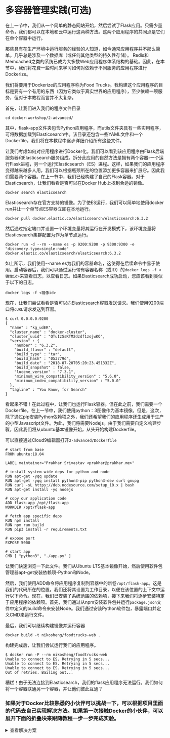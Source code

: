 # 多容器管理实践(可选)

在上一节中，我们从一个简单的静态网站开始，然后尝试了Flask应用。只需少量命令，我们都可以在本地和云中运行这两种方法。这两个应用程序的共同点是它们在单个容器中运行。

那些具有在生产环境中运行服务的经验的人知道，如今通常应用程序并不那么简单。几乎总是涉及一个数据库（或任何其他类型的持久性存储）。 Redis和Memcached之类的系统已成为大多数Web应用程序体系结构的基础。因此，在本节中，我们将花费一些时间来学习如何对依赖于不同服务的应用程序进行Dockerize。

我们将要用于Dockerize的应用程序称为Food Trucks。我构建这个应用程序的目标是要有一个有用的东西（因为它类似于真实世界的应用程序），至少依赖一项服务，但对于本教程而言并不太复杂。

首先，让我们进入我们的程序文件目录

```
cd docker-workshop/2-advanced/
```

其中，flask-app文件夹包含Python应用程序，而utils文件夹具有一些实用程序，可将数据加载到Elasticsearch中。该目录还包含一些YAML文件和一个Dockerfile，我们将在本教程中逐步详细介绍所有这些文件。

让我们考虑如何对应用程序进行Docker化。我们可以看到该应用程序由Flask后端服务器和Elasticsearch服务组成。拆分此应用的自然方法是拥有两个容器-一个运行Flask进程，另一个运行Elasticsearch（ES）进程。这样，如果我们的应用程序变得越来越多人用，我们可以根据瓶颈所在的位置添加更多容器来扩展它。因此我们需要两个容器。在上一节中，我们已经构建了自己的Flask容器。对于Elasticsearch，让我们看看是否可以在Docker Hub上找到合适的镜像。

```
docker search elasticsearch
```

Elasticsearch存在官方支持的镜像。为了使ES运行，我们可以简单地使用docker run并让一个单节点ES容器立即在本地运行。

```
docker pull docker.elastic.co/elasticsearch/elasticsearch:6.3.2
```

然后通过指定端口并设置一个环境变量将其运行在开发模式下，该环境变量将Elasticsearch集群配置为作为单节点运行。

```
docker run -d --rm --name es -p 9200:9200 -p 9300:9300 -e "discovery.type=single-node" docker.elastic.co/elasticsearch/elasticsearch:6.3.2
```

如上所示，我们使用--name es为我们的容器命名，这使得在后续命令中易于使用。启动容器后，我们可以通过运行带有容器名称（或ID）的`docker logs -f <镜像id>`来查看日志，以查看日志。如果Elasticsearch成功启动，您应该看到类似于以下的日志。

```
docker logs -f <镜像id>
```

现在，让我们尝试看看是否可以向Elasticsearch容器发送请求。我们使用9200端口将`cURL`请求发送到容器。

```
$ curl 0.0.0.0:9200
{
  "name" : "kg_udER",
  "cluster_name" : "docker-cluster",
  "cluster_uuid" : "QTuIzSsKTM2dzdf1zojwKQ",
  "version" : {
    "number" : "6.3.2",
    "build_flavor" : "default",
    "build_type" : "tar",
    "build_hash" : "053779d",
    "build_date" : "2018-07-20T05:20:23.451332Z",
    "build_snapshot" : false,
    "lucene_version" : "7.3.1",
    "minimum_wire_compatibility_version" : "5.6.0",
    "minimum_index_compatibility_version" : "5.0.0"
  },
  "tagline" : "You Know, for Search"
}
```

看起来不错！在此过程中，让我们也运行Flask容器。但在此之前，我们需要一个Dockerfile。在上一节中，我们使用python：3图像作为基本镜像。但是，这次，除了通过pip安装Python依赖项之外，我们还希望我们的应用程序还生成用于生产的小型Javascript文件。为此，我们将需要Nodejs。由于我们需要自定义构建步骤，因此我们将从ubuntu基本镜像开始，从头开始构建Dockerfile。

可以直接通过Cloud9编辑器打开`2-advanced/Dockerfile`

```
# start from base
FROM ubuntu:18.04

LABEL maintainer="Prakhar Srivastav <prakhar@prakhar.me>"

# install system-wide deps for python and node
RUN apt-get -yqq update
RUN apt-get -yqq install python3-pip python3-dev curl gnupg
RUN curl -sL https://deb.nodesource.com/setup_10.x | bash
RUN apt-get install -yq nodejs

# copy our application code
ADD flask-app /opt/flask-app
WORKDIR /opt/flask-app

# fetch app specific deps
RUN npm install
RUN npm run build
RUN pip3 install -r requirements.txt

# expose port
EXPOSE 5000

# start app
CMD [ "python3", "./app.py" ]
```

让我们快速浏览一下此文件。我们从Ubuntu LTS基本镜像开始，然后使用软件包管理器apt-get安装依赖项-Python和Node。

然后，我们使用ADD命令将应用程序复制到容器中的新卷`/opt/flask-app`。这是我们的代码所在的位置。我们还将其设置为工作目录，以便在该位置的上下文中运行以下命令。现在，我们已安装了系统范围的依赖项，接下来我们将逐步安装特定于应用程序的依赖项。首先，我们通过从npm安装软件包并运行`package.json`文件中定义的build命令来安装Node。我们通过安装Python软件包，暴露端口并定义CMD来运行文件。

最后，我们可以继续构建镜像并运行容器

```
docker build -t nikosheng/foodtrucks-web .
```

构建完成后，让我们尝试运行我们的应用程序。

```
$ docker run -P --rm nikosheng/foodtrucks-web
Unable to connect to ES. Retrying in 5 secs...
Unable to connect to ES. Retrying in 5 secs...
Unable to connect to ES. Retrying in 5 secs...
Out of retries. Bailing out...
```

糟糕！由于无法连接到Elasticsearch，我们的flask应用程序无法运行。我们如何将一个容器联通另一个容器，并让他们彼此互通？

### 如果对于Docker比较熟悉的小伙伴可以挑战一下，可以根据项目里面的代码去自己实现解决方法。如果第一次接触Docker的小伙伴，可以展开下面的折叠块来跟随教程一步一步完成实验。

<details>
<summary>查看解决方案</summary>
<pre>

## Docker Network

在讨论Docker用于处理此类情况的功能之前，让我们先看看是否可以找到解决问题的方法。希望这会使您对我们将要研究的能有所了解。

好的，让我们运行`docker container ls`（与`docker ps`相同），看看有什么。

```
admin:~/environment $ docker ps
CONTAINER ID        IMAGE                                                 COMMAND                  CREATED             STATUS              PORTS                                            NAMES
b17bd4d6a319        docker.elastic.co/elasticsearch/elasticsearch:6.3.2   "/usr/local/bin/dock…"   20 minutes ago      Up 20 minutes       0.0.0.0:9200->9200/tcp, 0.0.0.0:9300->9300/tcp   es
admin:~/environment $ 
```

因此，我们有一个ES容器运行在0.0.0.0:9200端口上，我们可以直接访问该容器。如果我们可以告诉Flask应用连接到该URL，则它应该可以连接并与ES通信。让我们深入研究Python代码，看看如何定义连接的详细信息。

让我们打开`2-advanced/flask-app/app.py`

```
es = Elasticsearch(host='es')
```

在代码中，我们需要告诉Flask容器，ES容器正在0.0.0.0主机上运行（默认端口为9200），这应该使它工作，对吗？不幸的是，这是不正确的，因为IP 0.0.0.0是从主机（localhost）访问ES容器的IP。另一个容器将无法在同一IP地址上访问它。如果不是该IP，那么ES容器应可访问哪个IP地址？

现在是开始探索Docker网络的好时机。安装docker后，它将自动创建三个网络。

```
admin:~/environment $ docker network ls
NETWORK ID          NAME                DRIVER              SCOPE
d037c38ecd83        bridge              bridge              local
6a3b3ab8c510        host                host                local
de2a13d13a7a        none                null                local
```

桥接网络(bridge)是默认情况下运行容器的网络。因此，这意味着当我运行ES容器时，它正在此桥接网络中运行。为了验证这一点，让我们检查网络。

```
admin:~/environment $ docker network inspect bridge
[
    {
        "Name": "bridge",
        "Id": "d037c38ecd83d19ab65cd70020b996e9a53dd9c31a457658b47c14208f483410",
        "Created": "2020-07-29T01:04:11.675105689Z",
        "Scope": "local",
        "Driver": "bridge",
        "EnableIPv6": false,
        "IPAM": {
            "Driver": "default",
            "Options": null,
            "Config": [
                {
                    "Subnet": "172.17.0.0/16",
                    "Gateway": "172.17.0.1"
                }
            ]
        },
        "Internal": false,
        "Attachable": false,
        "Ingress": false,
        "ConfigFrom": {
            "Network": ""
        },
        "ConfigOnly": false,
        "Containers": {
            "b17bd4d6a319e6206d47d9a5496d107a025c5cdfd7a37c64d7aa8e3570232b79": {
                "Name": "es",
                "EndpointID": "9944409131e57a61f18d86fab2e776126d42a2d20884b5c01ecfa7faecc385ce",
                "MacAddress": "02:42:ac:11:00:02",
                "IPv4Address": "172.17.0.2/16",
                "IPv6Address": ""
            }
        },
        "Options": {
            "com.docker.network.bridge.default_bridge": "true",
            "com.docker.network.bridge.enable_icc": "true",
            "com.docker.network.bridge.enable_ip_masquerade": "true",
            "com.docker.network.bridge.host_binding_ipv4": "0.0.0.0",
            "com.docker.network.bridge.name": "docker0",
            "com.docker.network.driver.mtu": "1500"
        },
        "Labels": {}
    }
]
```
您可以看到我们的容器`b17bd4d6a319`在输出的“容器”部分下列出。我们还看到的是此容器已分配的IP地址-172.17.0.2。这是我们要查找的IP地址吗？让我们通过运行Flask容器并尝试访问此IP来找出答案。

```
$ docker run -it --rm nikosheng/foodtrucks-web curl 172.17.0.2:9200
{
  "name" : "-ml6cJ3",
  "cluster_name" : "docker-cluster",
  "cluster_uuid" : "LoB0rDHaTqKMqoKMnnD2dA",
  "version" : {
    "number" : "6.3.2",
    "build_flavor" : "default",
    "build_type" : "tar",
    "build_hash" : "053779d",
    "build_date" : "2018-07-20T05:20:23.451332Z",
    "build_snapshot" : false,
    "lucene_version" : "7.3.1",
    "minimum_wire_compatibility_version" : "5.6.0",
    "minimum_index_compatibility_version" : "5.0.0"
  },
  "tagline" : "You Know, for Search"
}
```

我们可以直接在运行docker的时候加上我们希望容器执行的命令，我们看到我们确实可以在172.17.0.2:9200上与ES对话。Awesome！

尽管我们已经找到了一种使容器相互通信的方法，但是这种方法仍然存在两个问题

 - 我们如何告诉Flask容器es主机名代表172.17.0.2或其他IP，因为IP可能会随时变化

 - 由于默认情况下每个容器都共享桥接网络，因此此方法并不安全。我们如何隔离我们的网络？

好消息是Docker对我们的问题有很好的答案。它允许我们定义自己的网络，同时使用docker network命令将它们隔离。

首先，让我们创建自己的网络。

```
$ docker network create aws-net

$ docker network ls
NETWORK ID          NAME                DRIVER              SCOPE
a5e79e75b97b        aws-net             bridge              local
```

`docker network create`命令创建一个新的网桥网络，这是我们目前需要的。就Docker而言，网桥网络使用软件网桥，该软件网桥允许连接到同一网桥网络的容器进行通信，同时将未连接到该网桥网络的容器隔离。 Docker网桥驱动程序会自动在主机中部署规则，以使不同网桥网络上的容器无法直接相互通信。

现在我们有了一个自定义网络，我们可以使用--net标志在该网络内启动容器。但首先，为了启动具有相同名称的新容器，我们将停止并删除在网桥（默认）网络中运行的ES容器。

```
$ docker container stop es
es

$ docker container rm es
es

$ docker run -d --name es --net aws-net -p 9200:9200 -p 9300:9300 -e "discovery.type=single-node" docker.elastic.co/elasticsearch/elasticsearch:6.3.2

$ docker network inspect aws-net
[
    {
        "Name": "aws-net",
        "Id": "a5e79e75b97bddc921f59cc233e3d4fd47cf05753fe9cba833dcf6d0e39e9fb2",
        "Created": "2020-07-29T01:52:29.251280599Z",
        "Scope": "local",
        "Driver": "bridge",
        "EnableIPv6": false,
        "IPAM": {
            "Driver": "default",
            "Options": {},
            "Config": [
                {
                    "Subnet": "172.18.0.0/16",
                    "Gateway": "172.18.0.1"
                }
            ]
        },
        "Internal": false,
        "Attachable": false,
        "Ingress": false,
        "ConfigFrom": {
            "Network": ""
        },
        "ConfigOnly": false,
        "Containers": {
            "aa04d18a7d073df6159717029ae5b42aa10a476d93a637fab24f122b94eee651": {
                "Name": "es",
                "EndpointID": "1ab25adb60508edc9d422095c89a8a6f28da0eb3576882be16ca0f234a8b8f46",
                "MacAddress": "02:42:ac:12:00:02",
                "IPv4Address": "172.18.0.2/16",
                "IPv6Address": ""
            }
        },
        "Options": {},
        "Labels": {}
    }
]
```

如您所见，我们的es容器现在在aws-net网桥网络中运行。现在，让我们检查一下在aws-net网络中启动时发生的情况。

```
$ docker run -it --rm --net aws-net nikosheng/foodtrucks-web curl es:9200
{
  "name" : "8HgCcmE",
  "cluster_name" : "docker-cluster",
  "cluster_uuid" : "-C8xgQccSVmqx3KQFteyZA",
  "version" : {
    "number" : "6.3.2",
    "build_flavor" : "default",
    "build_type" : "tar",
    "build_hash" : "053779d",
    "build_date" : "2018-07-20T05:20:23.451332Z",
    "build_snapshot" : false,
    "lucene_version" : "7.3.1",
    "minimum_wire_compatibility_version" : "5.6.0",
    "minimum_index_compatibility_version" : "5.0.0"
  },
  "tagline" : "You Know, for Search"
}
```
可行！在用户定义的网络（如aws-net）上，容器不仅可以通过IP地址进行通信，而且还可以将容器名称解析为IP地址。此功能称为自动服务发现。让我们立即启动Flask容器

请注意，如果出现`The container name "foodtrucks-web" is already in use by container` 的错误，可以先通过 docker container ls -a 获取停止的容器id，然后通过docker container stop <容器id> 以及 docker container rm <容器id> 来彻底注销容器

```
$ docker run -d --net aws-net -p 5000:5000 --name foodtrucks-web nikosheng/foodtrucks-web

$ docker container ls
CONTAINER ID        IMAGE                                                 COMMAND                  CREATED             STATUS              PORTS                                            NAMES
308e2ed9d218        nikosheng/foodtrucks-web                              "python3 ./app.py"       18 seconds ago      Up 17 seconds       0.0.0.0:5000->5000/tcp                           foodtrucks-web
aa04d18a7d07        docker.elastic.co/elasticsearch/elasticsearch:6.3.2   "/usr/local/bin/dock…"   42 minutes ago      Up 42 minutes       0.0.0.0:9200->9200/tcp, 0.0.0.0:9300->9300/tcp   es

$ curl -I 0.0.0.0:5000
HTTP/1.0 200 OK
Content-Type: text/html; charset=utf-8
Content-Length: 3685
Server: Werkzeug/1.0.1 Python/3.6.9
Date: Wed, 29 Jul 2020 02:40:47 GMT
```

我们可以看到web服务已经可以成功调用es服务啦。

</pre>
</details>